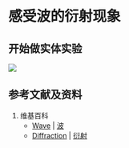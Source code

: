 # 感受波的衍射现象

## 开始做实体实验

![](/images/波/振动与波/感受波的衍射现象/1a1.jpg)

## 参考文献及资料

1. 维基百科
	- [Wave](https://en.wikipedia.org/wiki/Wave) | [波](https://zh.wikipedia.org/wiki/波) 
	- [Diffraction](https://en.wikipedia.org/wiki/Diffraction) | [衍射](https://zh.wikipedia.org/wiki/%E8%A1%8D%E5%B0%84) 